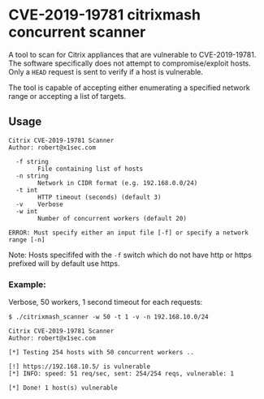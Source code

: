 # CVE-2019-19781 citrixmash concurrent scanner

A tool to scan for Citrix appliances that are vulnerable to CVE-2019-19781.
The software specifically does not attempt to compromise/exploit hosts. Only a `HEAD` request is sent to verify if a host is vulnerable. 

The tool is capable of accepting either enumerating a specified network range or accepting a list of targets.

## Usage
```
Citrix CVE-2019-19781 Scanner
Author: robert@x1sec.com

  -f string
    	File containing list of hosts
  -n string
    	Network in CIDR format (e.g. 192.168.0.0/24)
  -t int
    	HTTP timeout (seconds) (default 3)
  -v	Verbose
  -w int
    	Number of concurrent workers (default 20)

ERROR: Must specify either an input file [-f] or specify a network range [-n]
```
Note: Hosts specififed with the `-f` switch which do not have http or https prefixed will by default use https.

### Example:
Verbose, 50 workers, 1 second timeout for each requests:
```
$ ./citrixmash_scanner -w 50 -t 1 -v -n 192.168.10.0/24 

Citrix CVE-2019-19781 Scanner
Author: robert@x1sec.com

[*] Testing 254 hosts with 50 concurrent workers ..

[!] https://192.168.10.5/ is vulnerable
[*] INFO: speed: 51 req/sec, sent: 254/254 reqs, vulnerable: 1 

[*] Done! 1 host(s) vulnerable
```
